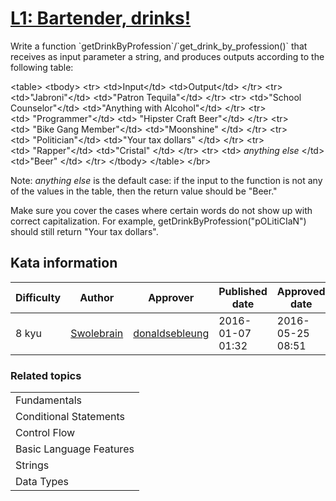 
<h1><a href="https://www.codewars.com/kata/568dc014440f03b13900001d">L1: Bartender, drinks!</a></h1>
<p>
Write a function `getDrinkByProfession`/`get_drink_by_profession()` that receives as input parameter a string, and produces outputs according to the following table:

&lt;table&gt;
&lt;tbody&gt;
&lt;tr&gt;
&lt;td&gt;Input&lt;/td&gt;
&lt;td&gt;Output&lt;/td&gt;
&lt;/tr&gt;
&lt;tr&gt;
&lt;td&gt;&quot;Jabroni&quot;&lt;/td&gt;
&lt;td&gt;&quot;Patron Tequila&quot;&lt;/td&gt;
&lt;/tr&gt;
&lt;tr&gt;
&lt;td&gt;&quot;School Counselor&quot;&lt;/td&gt;
&lt;td&gt;&quot;Anything with Alcohol&quot;&lt;/td&gt;
&lt;/tr&gt;
&lt;tr&gt;
&lt;td&gt; &quot;Programmer&quot;&lt;/td&gt;
&lt;td&gt; &quot;Hipster Craft Beer&quot;&lt;/td&gt;
&lt;/tr&gt;
&lt;tr&gt;
&lt;td&gt; &quot;Bike Gang Member&quot;&lt;/td&gt;
&lt;td&gt;&quot;Moonshine&quot; &lt;/td&gt;
&lt;/tr&gt;
&lt;tr&gt;
&lt;td&gt; &quot;Politician&quot;&lt;/td&gt;
&lt;td&gt;&quot;Your tax dollars&quot; &lt;/td&gt;
&lt;/tr&gt;
&lt;tr&gt;
&lt;td&gt; &quot;Rapper&quot;&lt;/td&gt;
&lt;td&gt;&quot;Cristal&quot; &lt;/td&gt;
&lt;/tr&gt;
&lt;tr&gt;
&lt;td&gt; *anything else* &lt;/td&gt;
&lt;td&gt;&quot;Beer&quot; &lt;/td&gt;
&lt;/tr&gt;
&lt;/tbody&gt;
&lt;/table&gt;
&lt;/br&gt;

Note: *anything else* is the default case: if the input to the function is not any of the values in the table, then the return value should be &quot;Beer.&quot;

Make sure you cover the cases where certain words do not show up with correct capitalization. For example, getDrinkByProfession(&quot;pOLitiCIaN&quot;) should still return &quot;Your tax dollars&quot;.

</p>
<h2>Kata information</h2>
<table>
  <thead>
    <tr>
      <th>Difficulty</th>
      <th>Author</th>
      <th>Approver</th>
      <th>Published date</th>
      <th>Approved date</th>
    </tr>
  </thead>
  <tbody>
    <tr>
      <td>8 kyu</td>
      <td> <a href="https://www.codewars.com/users/Swolebrain">Swolebrain</a></td>
      <td> <a href="https://www.codewars.com/users/donaldsebleung">donaldsebleung</a></td>
      <td>2016-01-07 01:32</td>
      <td>2016-05-25 08:51</td>
    </tr>
  </tbody>
</table>
<h3>Related topics</h3>
<table>
  <tbody></tbody>
  <tr>
    <td>Fundamentals</td>
  </tr>
  <tr>
    <td>Conditional Statements</td>
  </tr>
  <tr>
    <td>Control Flow</td>
  </tr>
  <tr>
    <td>Basic Language Features</td>
  </tr>
  <tr>
    <td>Strings</td>
  </tr>
  <tr>
    <td>Data Types</td>
  </tr>
</table>